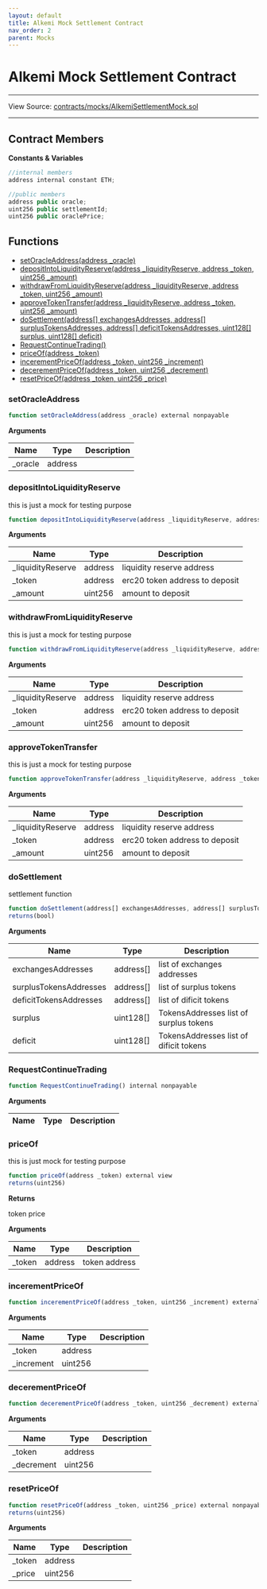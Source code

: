```yaml
---
layout: default
title: Alkemi Mock Settlement Contract
nav_order: 2
parent: Mocks
---
```



# Alkemi Mock Settlement Contract

---

View Source: [contracts/mocks/AlkemiSettlementMock.sol](https://github.com/project-alkemi/alkemi-protocol/blob/master/contracts/mocks/AlkemiSettlementMock.sol)

---

## Contract Members
**Constants & Variables**

```js
//internal members
address internal constant ETH;

//public members
address public oracle;
uint256 public settlementId;
uint256 public oraclePrice;

```

## Functions

- [setOracleAddress(address _oracle)](#setoracleaddress)
- [depositIntoLiquidityReserve(address _liquidityReserve, address _token, uint256 _amount)](#depositintoliquidityreserve)
- [withdrawFromLiquidityReserve(address _liquidityReserve, address _token, uint256 _amount)](#withdrawfromliquidityreserve)
- [approveTokenTransfer(address _liquidityReserve, address _token, uint256 _amount)](#approvetokentransfer)
- [doSettlement(address[] exchangesAddresses, address[] surplusTokensAddresses, address[] deficitTokensAddresses, uint128[] surplus, uint128[] deficit)](#dosettlement)
- [RequestContinueTrading()](#requestcontinuetrading)
- [priceOf(address _token)](#priceof)
- [incerementPriceOf(address _token, uint256 _increment)](#incerementpriceof)
- [decerementPriceOf(address _token, uint256 _decrement)](#decerementpriceof)
- [resetPriceOf(address _token, uint256 _price)](#resetpriceof)

### setOracleAddress

```js
function setOracleAddress(address _oracle) external nonpayable
```

**Arguments**

| Name        | Type           | Description  |
| ------------- |------------- | -----|
| _oracle | address |  |

### depositIntoLiquidityReserve

this is just a mock for testing purpose

```js
function depositIntoLiquidityReserve(address _liquidityReserve, address _token, uint256 _amount) public payable
```

**Arguments**

| Name        | Type           | Description  |
| ------------- |------------- | -----|
| _liquidityReserve | address | liquidity reserve address |
| _token | address | erc20 token address to deposit |
| _amount | uint256 | amount to deposit |

### withdrawFromLiquidityReserve

this is just a mock for testing purpose

```js
function withdrawFromLiquidityReserve(address _liquidityReserve, address _token, uint256 _amount) public nonpayable
```

**Arguments**

| Name        | Type           | Description  |
| ------------- |------------- | -----|
| _liquidityReserve | address | liquidity reserve address |
| _token | address | erc20 token address to deposit |
| _amount | uint256 | amount to deposit |

### approveTokenTransfer

this is just a mock for testing purpose

```js
function approveTokenTransfer(address _liquidityReserve, address _token, uint256 _amount) public nonpayable
```

**Arguments**

| Name        | Type           | Description  |
| ------------- |------------- | -----|
| _liquidityReserve | address | liquidity reserve address |
| _token | address | erc20 token address to deposit |
| _amount | uint256 | amount to deposit |

### doSettlement

settlement function

```js
function doSettlement(address[] exchangesAddresses, address[] surplusTokensAddresses, address[] deficitTokensAddresses, uint128[] surplus, uint128[] deficit) external nonpayable
returns(bool)
```

**Arguments**

| Name        | Type           | Description  |
| ------------- |------------- | -----|
| exchangesAddresses | address[] | list of exchanges addresses |
| surplusTokensAddresses | address[] | list of surplus tokens |
| deficitTokensAddresses | address[] | list of dificit tokens |
| surplus | uint128[] | TokensAddresses list of surplus tokens |
| deficit | uint128[] | TokensAddresses list of dificit tokens |

### RequestContinueTrading

```js
function RequestContinueTrading() internal nonpayable
```

**Arguments**

| Name        | Type           | Description  |
| ------------- |------------- | -----|

### priceOf

this is just  mock for testing purpose

```js
function priceOf(address _token) external view
returns(uint256)
```

**Returns**

token price

**Arguments**

| Name        | Type           | Description  |
| ------------- |------------- | -----|
| _token | address | token address |

### incerementPriceOf

```js
function incerementPriceOf(address _token, uint256 _increment) external nonpayable
```

**Arguments**

| Name        | Type           | Description  |
| ------------- |------------- | -----|
| _token | address |  |
| _increment | uint256 |  |

### decerementPriceOf

```js
function decerementPriceOf(address _token, uint256 _decrement) external nonpayable
```

**Arguments**

| Name        | Type           | Description  |
| ------------- |------------- | -----|
| _token | address |  |
| _decrement | uint256 |  |

### resetPriceOf

```js
function resetPriceOf(address _token, uint256 _price) external nonpayable
returns(uint256)
```

**Arguments**

| Name        | Type           | Description  |
| ------------- |------------- | -----|
| _token | address |  |
| _price | uint256 |  |
